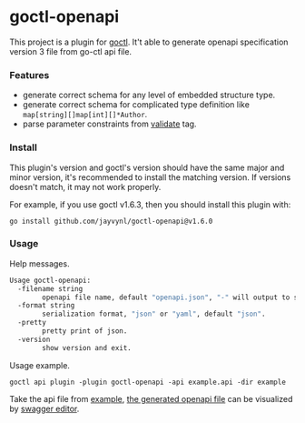 goctl-openapi
===

This project is a plugin for [goctl](https://github.com/zeromicro/go-zero/tree/master/tools/goctl). It't able to generate openapi specification version 3 file from go-ctl api file.


### Features

- generate correct schema for any level of embedded structure type.
- generate correct schema for complicated type definition like `map[string][]map[int][]*Author`.
- parse parameter constraints from [validate](https://github.com/go-playground/validator) tag.


### Install

This plugin's version and goctl's version should have the same major and minor version, it's recommended to install the matching version. If versions doesn't match, it may not work properly.

For example, if you use goctl v1.6.3, then you should install this plugin with:

```shell
go install github.com/jayvynl/goctl-openapi@v1.6.0
```

### Usage

Help messages.

```bash
Usage goctl-openapi:
  -filename string
        openapi file name, default "openapi.json", "-" will output to stdout.
  -format string
        serialization format, "json" or "yaml", default "json".
  -pretty
        pretty print of json.
  -version
        show version and exit.
```

Usage example.

```shell
goctl api plugin -plugin goctl-openapi -api example.api -dir example
```

Take the api file from [example](https://github.com/jayvynl/goctl-openapi/blob/main/example/example.api), [the generated openapi file](https://github.com/jayvynl/goctl-openapi/blob/main/example/openapi.json) can be visualized by [swagger editor](https://editor.swagger.io/?url=https://raw.githubusercontent.com/jayvynl/goctl-openapi/main/example/openapi.json).
